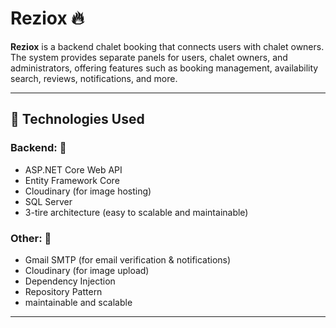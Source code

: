 # Reziox 🔥

**Reziox** is a backend chalet booking that connects users with chalet owners. The system provides separate panels for users, chalet owners, and administrators, offering features such as booking management, availability search, reviews, notifications, and more.

---

## 🔧 Technologies Used

### Backend: 🚩
- ASP.NET Core Web API
- Entity Framework Core
- Cloudinary (for image hosting)
- SQL Server
- 3-tire architecture (easy to scalable and maintainable)

### Other: 🚩
- Gmail SMTP (for email verification & notifications)
- Cloudinary (for image upload)
- Dependency Injection
- Repository Pattern
- maintainable and scalable 
  
---


